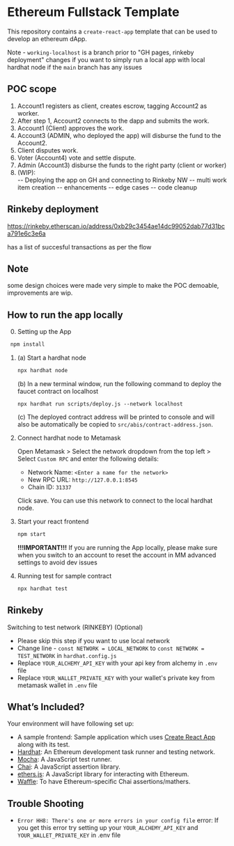 # Ethereum Fullstack Template

This repository contains a `create-react-app` template that can be used to develop an ethereum dApp.

Note - `working-localhost` is a branch prior to "GH pages, rinkeby deployment" changes if you want to simply
run a local app with local hardhat node if the `main` branch has any issues

## POC scope
1. Account1 registers as client, creates escrow, tagging Account2 as worker.
2. After step 1, Account2 connects to the dapp and submits the work.
3. Account1 (Client) approves the work.
4. Account3 (ADMIN, who deployed the app) will disburse the fund to the Account2.
5. Client disputes work.
6. Voter (Account4) vote and settle dispute.
7. Admin (Account3) disburse the funds to the right party (client or worker)
8. (WIP):  
   -- Deploying the app on GH and connecting to Rinkeby NW
   -- multi work item creation
   -- enhancements
   -- edge cases
   -- code cleanup

## Rinkeby deployment
https://rinkeby.etherscan.io/address/0xb29c3454ae14dc99052dab77d31bca791e6c3e6a

has a list of succesful transactions as per the flow

## Note
some design choices were made very simple to make the POC demoable, improvements are wip.

## How to run the app locally
0. Setting up the App
  ```bash
   npm install
   ```

1. (a) Start a hardhat node

   ```bash
   npx hardhat node
   ```

   (b) In a new terminal window, run the following command to deploy the faucet contract on localhost

    `npx hardhat run scripts/deploy.js --network localhost`

   (c) The deployed contract address will be printed to console and will also be automatically be copied to `src/abis/contract-address.json`.

2. Connect hardhat node to Metamask

   Open Metamask > Select the network dropdown from the top left > Select `Custom RPC` and enter the following details:

   - Network Name: `<Enter a name for the network>`
   - New RPC URL: `http://127.0.0.1:8545`
   - Chain ID: `31337`

   Click save. You can use this network to connect to the local hardhat node.

3. Start your react frontend

   ```bash
   npm start
   ```

   **!!!IMPORTANT!!!**
   If you are running the App locally, please make sure when you switch to an account to reset the account in MM advanced settings to avoid dev issues

4. Running test for sample contract

   ```bash
   npx hardhat test
   ```
## Rinkeby
Switching to test network (RINKEBY) (Optional)

   - Please skip this step if you want to use local network
   - Change line - `const NETWORK = LOCAL_NETWORK` to `const NETWORK = TEST_NETWORK` in `hardhat.config.js`
   - Replace `YOUR_ALCHEMY_API_KEY` with your api key from alchemy in `.env` file
   - Replace `YOUR_WALLET_PRIVATE_KEY` with your wallet's private key from metamask wallet in `.env` file

## What’s Included?

Your environment will have following set up:

- A sample frontend: Sample application which uses [Create React App](https://github.com/facebook/create-react-app) along with its test.
- [Hardhat](https://hardhat.org/): An Ethereum development task runner and testing network.
- [Mocha](https://mochajs.org/): A JavaScript test runner.
- [Chai](https://www.chaijs.com/): A JavaScript assertion library.
- [ethers.js](https://docs.ethers.io/ethers.js/html/): A JavaScript library for interacting with Ethereum.
- [Waffle](https://github.com/EthWorks/Waffle/): To have Ethereum-specific Chai assertions/mathers.

## Trouble Shooting

- `Error HH8: There's one or more errors in your config file` error: If you get this error try setting up your `YOUR_ALCHEMY_API_KEY` and `YOUR_WALLET_PRIVATE_KEY` in .env file

